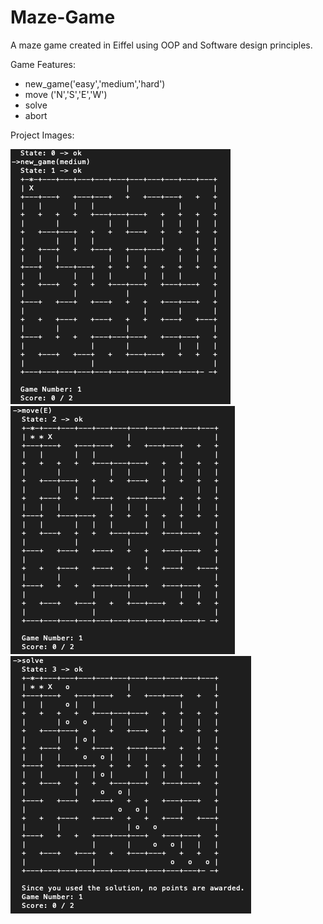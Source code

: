 # Maze-Game
A maze game created in Eiffel using OOP and Software design principles.

Game Features:
- new_game('easy','medium','hard')
- move ('N','S','E','W')
- solve
- abort

Project Images:

<img src="Images/1.png">
<img src="Images/2.png">
<img src="Images/3.png">
